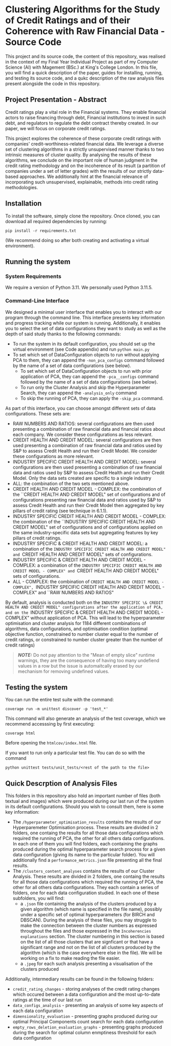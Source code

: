 # Clustering Algorithms for the Study of Credit Ratings and of their Coherence with Raw Financial Data - Source Code

This project and its source code, the content of this repository, was realised in the context of my Final Year Individual Project as part of my Computer Science (AI) with Magement (BSc.) at King's College London. In this file, you will find a quick description of the paper, guides for installing, running, and testing its source code, and a qukc description of the raw analysis files present alongside the code in this repository.

## Project Presentation - Abstract

Credit ratings play a vital role in the Financial systems. They enable financial actors to raise financing through debt, Financial institutions to invest in such debt, and regulators to regulate the debt contract thereby created. In our paper, we will focus on corporate credit ratings.

This project explores the coherence of these corporate credit ratings with companies' credit-worthiness-related financial data. We leverage a diverse set of clustering algorithms in a strictly unsupervised manner thanks to two intrinsic measures of cluster quality. By analysing the results of these algorithms, we conclude on the important role of human judgment in the credit rating methodology and on the incoherence of its result (a partition of companies under a set of letter grades) with the results of our strictly data-based approaches. We additionally hint at the financial relevance of incorporating such unsupervised, explainable, methods into credit rating methodologies.

## Installation

To install the software, simply clone the repository. Once cloned, you can download all required dependencies by running:

```
pip install -r requirements.txt
```

(We recommend doing so after both creating and activating a virtual environment).

## Running the system

### System Requirements

We require a version of Python 3.11. We personally used Python 3.11.5.

### Command-Line Interface

We designed a minimal user interface that enables you to interact with our program through the command line. This interface presents key information and progress tracking while our system is running. Additionally, it enables you to select the set of data configurations they want to study as well as the depth of said study thanks to the following commands:

- To run the system in its default configuration, you should set up the virtual environment (see Code appendix) and run `python main.py`
- To set which set of DataConfiguration objects to run without applying PCA to them, they can append the `-non_pca_configs` command followed by the name of a set of data configurations (see below).
  - To set which set of DataConfiguration objects to run with prior application of PCA, they can append the `-pca__configs` command followed by the name of a set of data configurations (see below).
  - To run only the Cluster Analysis and skip the Hyperparameter Search, they can append the `-analysis_only` command
  - To skip the running of PCA, they can apply the `-skip_pca` command.

As part of this interface, you can choose amongst different sets of data configurations. These sets are:

- RAW NUMBERS AND RATIOS: several configurations are then used presenting a combination of raw financial data and financial ratios about each company. We consider these configurations as less relevant.
- CREDIT HEALTH AND CREDIT MODEL: several configurations are then used presenting a combination of raw financial data and ratios used by S\&P to assess Credit Health and run their Credit Model. We consider these configurations as more relevant.
- INDUSTRY SPECIFIC CREDIT HEALTH AND CREDIT MODEL: several configurations are then used presenting a combination of raw financial data and ratios used by S\&P to assess Credit Health and run their Credit Model. Only the data sets created are specific to a single industry
- ALL: the combination of the two sets mentioned above.
- CREDIT HEALTH AND CREDIT MODEL - COMPLEX: the combination of the ``CREDIT HEALTH AND CREDIT MODEL" set of configurations and of configurations presenting raw financial data and ratios used by S\&P to assess Credit Health and run their Credit Model then aggregated by key pillars of credit rating (see technique in 6.1.1).
- INDUSTRY SPECIFIC CREDIT HEALTH AND CREDIT MODEL - COMPLEX: the combination of the ``INDUSTRY SPECIFIC CREDIT HEALTH AND CREDIT MODEL" set of configurations and of configurations applied on the same industry-specific data sets but aggregating features by key pillars of credit ratings.
- INDUSTRY SPECIFIC \& CREDIT HEALTH AND CREDIT MODEL: a combination of the `INDUSTRY SPECIFIC CREDIT HEALTH AND CREDIT MODEL" and `CREDIT HEALTH AND CREDIT MODEL" sets of configurations.
- INDUSTRY SPECIFIC \& CREDIT HEALTH AND CREDIT MODEL - COMPLEX: a combination of the `INDUSTRY SPECIFIC CREDIT HEALTH AND CREDIT MODEL - COMPLEX" and `CREDIT HEALTH AND CREDIT MODEL" sets of configurations.
- ALL - COMPLEX: the combination of `CREDIT HEALTH AND CREDIT MODEL - COMPLEX", `INDUSTRY SPECIFIC CREDIT HEALTH AND CREDIT MODEL - COMPLEX" and ``RAW NUMBERS AND RATIOS"

By default, analysis is conducted both on the `INDUSTRY SPECIFIC \& CREDIT HEALTH AND CREDIT MODEL" configurations after the application of PCA, and on the `INDUSTRY SPECIFIC \& CREDIT HEALTH AND CREDIT MODEL - COMPLEX" without application of PCA. This will lead to the hyperparameter optimisation and cluster analysis for 1184 different combinations of algorithms, data configurations, and optimisation condition (optimal objective function, constrained to number cluster equal to the number of credit ratings, or constrained to number cluster greater than the number of credit ratings)

> **_NOTE:_** Do not pay attention to the "Mean of empty slice" runtime warnings, they are the consequence of having too many undefiend values in a row but the issue is automaitcally erased by our mechanism for removing undefined values.

## Testing the system

You can run the entire test suite with the command:

```
coverage run -m unittest discover -p 'test_*'
```

This command will also generate an analysis of the test coverage, which we recommend accesssing by first executing:

```
coverage html
```

Before opening the `htmlcov/index.html` file.

If you want to run only a particular test file. You can do so with the command

```
python unittest tests/unit_tests/<rest of the path to the file>
```

## Quick Descrption of Analysis Files

This folders in this repository also hold an important number of files (both textual and images) which were produced during our last run of the system in its default configurations. Should you wish to consult them, here is some key information:

- The `/hyperparameter_optimisation_results` contains the results of our Hyperparemeter Optimisation process. These results are divided in 2 folders, one containg the results for all those data configurations which required the running of PCA, the other for all others data configurations. In each one of them you will find folders, each containing the graphs produced during the optimal hyperparameter search process for a given data configuration (giving its name to the particular folder). You will additionally find a `performance_metrics.json` file presenting all the final results.
- The `/clusters_content_analyses` contains the results of our Cluster Analysis. These results are divided in 2 folders, one containg the results for all those data configurations which required the running of PCA, the other for all others data configurations. They each contain a series of folders, one for each data configuration studied. In each one of these subfolders, you will find:
  - a `.json` file containing the analysis of the clusters produced by a given algorithm (which name is specified in the file name), possibly under a specific set of optimal hyperparameters (for BIRCH and DBSCAN). During the analysis of these files, you may struggle to make the connection between the cluster numbers as expressed throughout the files and those expressed in the `Incoherencies explanations` section. The cluster numbering in this section is based on the list of all those clusters that are signficant or that have a significant range and not on the list of all clusters produced by the algorithm (which is the case everywhere else in the file). We will be working on a fix to make reading the file easier.
  - a `.jpeg` for each such analysis presenting a visualisation of the clusters produced

Additionally, intermediary results can be found in the following folders:

- `credit_rating_changes` - storing analyses of the credit rating changes which occured between a data configuration and the most up-to-date ratings at the time of our last run
- `data_configs_analysis` - presenting an analysis of some key aspects of each data configuration
- `dimensionality_evaluation` - presenting graphs produced during our optimal Principal Components count search for each data configuration
- `empty_rows_deletion_evaluation_graphs` - presenting graphs produced during the search for optimal column enmptiness threshold for each data configuration
